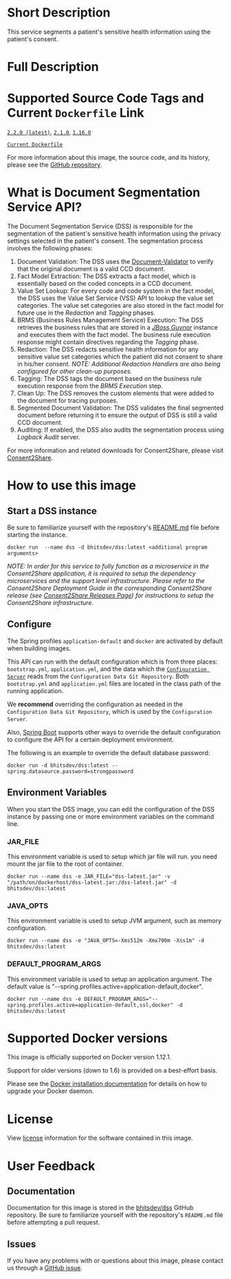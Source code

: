 # Short Description

This service segments a patient's sensitive health information using the patient's consent.

# Full Description

# Supported Source Code Tags and Current `Dockerfile` Link

[`2.2.0 (latest)`](https://github.com/bhits-dev/dss/releases/tag/2.2.0), [`2.1.0`](https://github.com/bhits-dev/dss/releases/tag/2.1.0), [`1.16.0`](https://github.com/bhits-dev/dss/releases/tag/1.16.0)

[`Current Dockerfile`](../dss/src/main/docker/Dockerfile)

For more information about this image, the source code, and its history, please see the [GitHub repository](https://github.com/bhits-dev/dss).

# What is Document Segmentation Service API?

The Document Segmentation Service (DSS) is responsible for the segmentation of the patient's sensitive health information using the privacy settings selected in the patient's consent. The segmentation process involves the following phases:

1. Document Validation: The DSS uses the [Document-Validator](https://github.com/bhits-dev/document-validator) to verify that the original document is a valid CCD document.
2. Fact Model Extraction: The DSS extracts a fact model, which is essentially based on the coded concepts in a CCD document.
3. Value Set Lookup: For every code and code system in the fact model, the DSS uses the Value Set Service (VSS) API to lookup the value set categories. The value set categories are also stored in the fact model for future use in the *Redaction* and *Tagging* phases.
4. BRMS (Business Rules Management Service) Execution: The DSS retrieves the business rules that are stored in a *[JBoss Guvnor](http://guvnor.jboss.org/)* instance and executes them with the fact model. The business rule execution response might contain directives regarding the *Tagging* phase.
5. Redaction: The DSS redacts sensitive health information for any sensitive value set categories which the patient did not consent to share in his/her consent. *NOTE: Additional Redaction Handlers are also being configured for other clean-up purposes.*
6. Tagging: The DSS tags the document based on the business rule execution response from the *BRMS Execution* step.
7. Clean Up: The DSS removes the custom elements that were added to the document for tracing purposes.
8. Segmented Document Validation: The DSS validates the final segmented document before returning it to ensure the output of DSS is still a valid CCD document.
9. Auditing: If enabled, the DSS also audits the segmentation process using *Logback Audit* server.

For more information and related downloads for Consent2Share, please visit [Consent2Share](https://bhits-dev.github.io/consent2share/).

# How to use this image

## Start a DSS instance

Be sure to familiarize yourself with the repository's [README.md](../README.md) file before starting the instance.

`docker run  --name dss -d bhitsdev/dss:latest <additional program arguments>`

*NOTE: In order for this service to fully function as a microservice in the Consent2Share application, it is required to setup the dependency microservices and the support level infrastructure. Please refer to the Consent2Share Deployment Guide in the corresponding Consent2Share release (see [Consent2Share Releases Page](https://github.com/bhits-dev/consent2share/releases)) for instructions to setup the Consent2Share infrastructure.*


## Configure

The Spring profiles `application-default` and `docker` are activated by default when building images.

This API can run with the default configuration which is from three places: `bootstrap.yml`, `application.yml`, and the data which the [`Configuration Server`](https://github.com/bhits-dev/config-server) reads from the `Configuration Data Git Repository`. Both `bootstrap.yml` and `application.yml` files are located in the class path of the running application.

We **recommend** overriding the configuration as needed in the `Configuration Data Git Repository`, which is used by the `Configuration Server`.

Also, [Spring Boot](https://projects.spring.io/spring-boot/) supports other ways to override the default configuration to configure the API for a certain deployment environment. 

The following is an example to override the default database password:

`docker run -d bhitsdev/dss:latest --spring.datasource.password=strongpassword`

## Environment Variables

When you start the DSS image, you can edit the configuration of the DSS instance by passing one or more environment variables on the command line. 

### JAR_FILE

This environment variable is used to setup which jar file will run. you need mount the jar file to the root of container.

`docker run --name dss -e JAR_FILE="dss-latest.jar" -v "/path/on/dockerhost/dss-latest.jar:/dss-latest.jar" -d bhitsdev/dss:latest`

### JAVA_OPTS 

This environment variable is used to setup JVM argument, such as memory configuration.

`docker run --name dss -e "JAVA_OPTS=-Xms512m -Xmx700m -Xss1m" -d bhitsdev/dss:latest`

### DEFAULT_PROGRAM_ARGS 

This environment variable is used to setup an application argument. The default value is "--spring.profiles.active=application-default,docker".

`docker run --name dss -e DEFAULT_PROGRAM_ARGS="--spring.profiles.active=application-default,ssl,docker" -d bhitsdev/dss:latest`

# Supported Docker versions

This image is officially supported on Docker version 1.12.1.

Support for older versions (down to 1.6) is provided on a best-effort basis.

Please see the [Docker installation documentation](https://docs.docker.com/engine/installation/) for details on how to upgrade your Docker daemon.

# License

View [license](../LICENSE) information for the software contained in this image.

# User Feedback

## Documentation 

Documentation for this image is stored in the [bhitsdev/dss](https://github.com/bhits-dev/dss) GitHub repository. Be sure to familiarize yourself with the repository's `README.md` file before attempting a pull request.

## Issues

If you have any problems with or questions about this image, please contact us through a [GitHub issue](https://github.com/bhits-dev/dss/issues).
